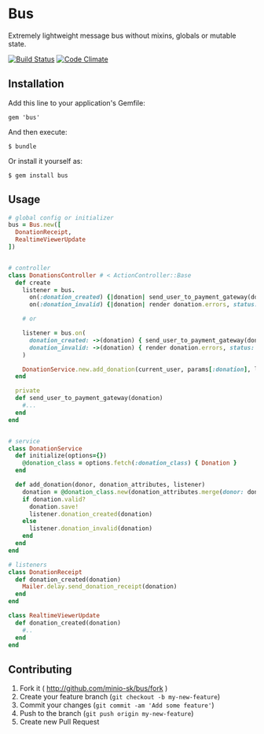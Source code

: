 # Bus

Extremely lightweight message bus without mixins, globals or mutable state.

[![Build Status](https://travis-ci.org/minio-sk/bus.png)](https://travis-ci.org/minio-sk/bus) [![Code Climate](https://codeclimate.com/github/minio-sk/bus.png)](https://codeclimate.com/github/minio-sk/bus)

## Installation

Add this line to your application's Gemfile:

    gem 'bus'

And then execute:

    $ bundle

Or install it yourself as:

    $ gem install bus

## Usage

```ruby
# global config or initializer
bus = Bus.new([
  DonationReceipt,
  RealtimeViewerUpdate
])


# controller
class DonationsController # < ActionController::Base
  def create
    listener = bus.
      on(:donation_created) {|donation| send_user_to_payment_gateway(donation) }.
      on(:donation_invalid) {|donation| render donation.errors, status: :bad_request }

    # or

    listener = bus.on(
      donation_created: ->(donation) { send_user_to_payment_gateway(donation) },
      donation_invalid: ->(donation) { render donation.errors, status: :bad_request }
    )

    DonationService.new.add_donation(current_user, params[:donation], listener)
  end

  private
  def send_user_to_payment_gateway(donation)
    #...
  end
end


# service
class DonationService
  def initialize(options={})
    @donation_class = options.fetch(:donation_class) { Donation }
  end

  def add_donation(donor, donation_attributes, listener)
    donation = @donation_class.new(donation_attributes.merge(donor: donor))
    if donation.valid?
      donation.save!
      listener.donation_created(donation)
    else
      listener.donation_invalid(donation)
    end
  end
end

# listeners
class DonationReceipt
  def donation_created(donation)
    Mailer.delay.send_donation_receipt(donation)
  end
end

class RealtimeViewerUpdate
  def donation_created(donation)
    #..
  end
end
```

## Contributing

1. Fork it ( http://github.com/minio-sk/bus/fork )
2. Create your feature branch (`git checkout -b my-new-feature`)
3. Commit your changes (`git commit -am 'Add some feature'`)
4. Push to the branch (`git push origin my-new-feature`)
5. Create new Pull Request
